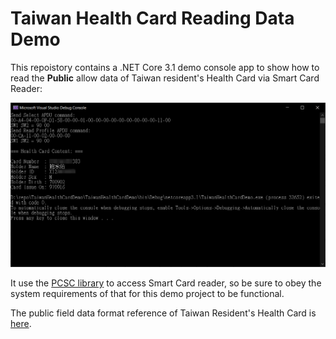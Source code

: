 # Taiwan Health Card Reading Data Demo

This repoistory contains a .NET Core 3.1 demo console app to show how to read the **Public** allow data of Taiwan resident's Health Card via Smart Card Reader:

![screen shot](./img/ScreenShot.png)

It use the [PCSC library](https://github.com/danm-de/pcsc-sharp) to access Smart Card reader, so be sure to obey the system requirements of that for this demo project to be functional.

The public field data format reference of Taiwan Resident's Health Card is [here](http://www.pda.org.tw/nan/1041215/12-2附件/健保卡資料上傳作業說明.pdf).
